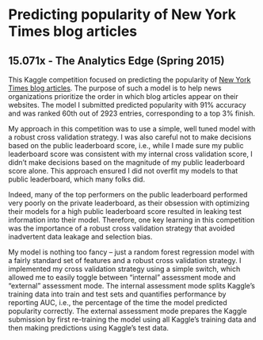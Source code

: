 # Predicting popularity of New York Times blog articles 
## 15.071x - The Analytics Edge (Spring 2015)

This Kaggle competition focused on predicting the popularity of [New York Times blog articles](https://www.kaggle.com/c/15-071x-the-analytics-edge-competition-spring-2015). The purpose of such a model is to help news organizations prioritize the order in which blog articles appear on their websites.  The model I submitted predicted popularity with 91% accuracy and was ranked 60th out of 2923 entries, corresponding to a top 3% finish.

My approach in this competition was to use a simple, well tuned model with a robust cross validation strategy. I was also careful not to make decisions based on the public leaderboard score, i.e., while I made sure my public leaderboard score was consistent with my internal cross validation score, I didn’t make decisions based on the magnitude of my public leaderboard score alone. This approach ensured I did not overfit my models to that public leaderboard, which many folks did.

Indeed, many of the top performers on the public leaderboard performed very poorly on the private leaderboard, as their obsession with optimizing their models for a high public leaderboard score resulted in leaking test information into their model. Therefore, one key learning in this competition was the importance of a robust cross validation strategy that avoided inadvertent data leakage and selection bias.

My model is nothing too fancy – just a random forest regression model with a fairly standard set of features and a robust cross validation strategy.  I implemented my cross validation strategy using a simple switch, which allowed me to easily toggle between “internal” assessment mode and “external” assessment mode.  The internal assessment mode splits Kaggle’s training data into train and test sets and quantifies performance by reporting AUC, i.e., the percentage of the time the model predicted popularity correctly.  The external assessment mode prepares the Kaggle submission by first re-training the model using all Kaggle’s training data and then making predictions using Kaggle’s test data.
